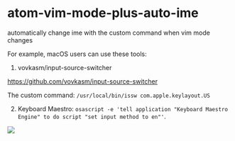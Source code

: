 # atom-vim-mode-plus-auto-ime

automatically change ime with the custom command when vim mode changes

For example, macOS users can use these tools:

1. vovkasm/input-source-switcher

https://github.com/vovkasm/input-source-switcher

The custom command: `/usr/local/bin/issw com.apple.keylayout.US`

2. Keyboard Maestro: `osascript -e 'tell application "Keyboard Maestro Engine" to do script "set input method to en"'`.

![](http://i.imgur.com/9tw8CKy.png)
